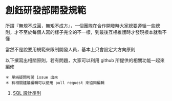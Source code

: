 # 創鈺研發部開發規範
所謂『無規不成圓，無矩不成方』，一個團隊在合作開發時大家總要遵循一些總則，才不至於每個人寫的樣子完全的不一樣，到最後互相維護時才發現根本就看不懂

當然不是說要用規範來限制開發人員，基本上只會設定大方向原則

以下撰寫出相關原則，若有問題，大家可以利用 github 所提供的相關功能一起來編修

```
＊ 單純疑問可開 issue 出來
＊ 有相關建議編輯可以使用 pull request 來協同編輯
```

1. <a href="https://github.com/lettucebo/Creatidea.Conventions/blob/master/SQL%20Conventions.md" target="_blank">SQL 設計準則</a>

